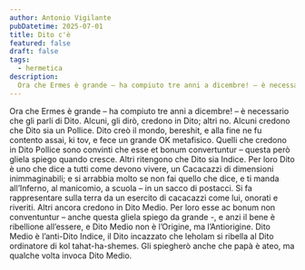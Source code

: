 ```yaml
---
author: Antonio Vigilante
pubDatetime: 2025-07-01
title: Dito c'è
featured: false
draft: false
tags:
  - hermetica
description:
  Ora che Ermes è grande – ha compiuto tre anni a dicembre! – è necessario che gli parli di Dito.
---
```



Ora che Ermes è grande – ha compiuto tre anni a dicembre! – è necessario che gli parli di Dito.
Alcuni, gli dirò, credono in Dito; altri no.
Alcuni credono che Dito sia un Pollice. Dito creò il mondo, bereshit, e alla fine ne fu contento assai, ki tov, e fece un grande OK metafisico. Quelli che credono in Dito Pollice sono convinti che esse et bonum convertuntur – questa però gliela spiego quando cresce.
Altri ritengono che Dito sia Indice. Per loro Dito è uno che dice a tutti come devono vivere, un Cacacazzi di dimensioni inimmaginabili; e si arrabbia molto se non fai quello che dice, e ti manda all’Inferno, al manicomio, a scuola – in un sacco di postacci. Si fa rappresentare sulla terra da un esercito di cacacazzi come lui, onorati e riveriti.
Altri ancora credono in Dito Medio. Per loro esse ac bonum non conventuntur – anche questa gliela spiego da grande -, e anzi il bene è ribellione all’essere, e Dito Medio non è l’Origine, ma l’Antiorigine. Dito Medio è l’anti-Dito Indice, il Dito incazzato che leholam si ribella al Dito ordinatore di kol tahat-ha-shemes.
Gli spiegherò anche che papà è ateo, ma qualche volta invoca Dito Medio.
